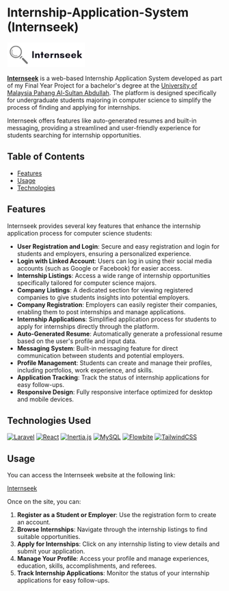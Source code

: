# Internship-Application-System (Internseek)

![Internseek Logo](public/assets/logo.png)

[**Internseek**](https://internseek.raegrp.com/) is a web-based Internship Application System developed as part of my Final Year Project for a bachelor's degree at the [University of Malaysia Pahang Al-Sultan Abdullah](https://www.umpsa.edu.my/en). The platform is designed specifically for undergraduate students majoring in computer science to simplify the process of finding and applying for internships.

Internseek offers features like auto-generated resumes and built-in messaging, providing a streamlined and user-friendly experience for students searching for internship opportunities.

## Table of Contents

- [Features](#features)
- [Usage](#usage)
- [Technologies](#technologies)

## Features

Internseek provides several key features that enhance the internship application process for computer science students:

- **User Registration and Login**: Secure and easy registration and login for students and employers, ensuring a personalized experience.
- **Login with Linked Account**: Users can log in using their social media accounts (such as Google or Facebook) for easier access.
- **Internship Listings**: Access a wide range of internship opportunities specifically tailored for computer science majors.
- **Company Listings**: A dedicated section for viewing registered companies to give students insights into potential employers.
- **Company Registration**: Employers can easily register their companies, enabling them to post internships and manage applications.
- **Internship Applications**: Simplified application process for students to apply for internships directly through the platform.
- **Auto-Generated Resume**: Automatically generate a professional resume based on the user's profile and input data.
- **Messaging System**: Built-in messaging feature for direct communication between students and potential employers.
- **Profile Management**: Students can create and manage their profiles, including portfolios, work experience, and skills.
- **Application Tracking**: Track the status of internship applications for easy follow-ups.
- **Responsive Design**: Fully responsive interface optimized for desktop and mobile devices.

## Technologies Used

[![Laravel](https://img.shields.io/badge/laravel-%23FF2D20.svg?style=for-the-badge&logo=laravel&logoColor=white)](https://laravel.com/)
[![React](https://img.shields.io/badge/react-%2320232a.svg?style=for-the-badge&logo=react&logoColor=%2361DAFB)](https://reactjs.org/)
[![Inertia.js](https://img.shields.io/badge/inertia.js-%238700b3.svg?style=for-the-badge&logo=inertia&logoColor=white)](https://inertiajs.com/)
[![MySQL](https://img.shields.io/badge/mysql-%2300f.svg?style=for-the-badge&logo=mysql&logoColor=white)](https://www.mysql.com/)
[![Flowbite](https://img.shields.io/badge/flowbite-%2303A9F4.svg?style=for-the-badge&logo=flowbite&logoColor=white)](https://flowbite.com/)
[![TailwindCSS](https://img.shields.io/badge/tailwindcss-%2338B2AC.svg?style=for-the-badge&logo=tailwind-css&logoColor=white)](https://tailwindcss.com/)

## Usage

You can access the Internseek website at the following link:

[Internseek](https://internseek.raegrp.com/)

Once on the site, you can:

1. **Register as a Student or Employer**: Use the registration form to create an account.
2. **Browse Internships**: Navigate through the internship listings to find suitable opportunities.
3. **Apply for Internships**: Click on any internship listing to view details and submit your application.
4. **Manage Your Profile**: Access your profile and manage experiences, education, skills, accomplishments, and referees.
5. **Track Internship Applications**: Monitor the status of your internship applications for easy follow-ups.
